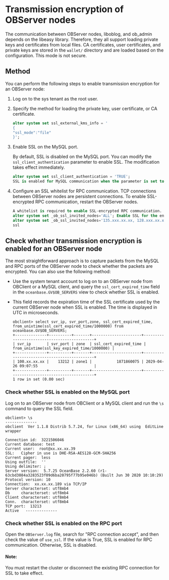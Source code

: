 # Transmission encryption of OBServer nodes

The communication between OBServer nodes, liboblog, and ob_admin depends on the libeasy library. Therefore, they all support loading private keys and certificates from local files. CA certificates, user certificates, and private keys are stored in the `wallet/` directory and are loaded based on the configuration. This mode is not secure.

## Method

You can perform the following steps to enable transmission encryption for an OBServer node:

1. Log on to the sys tenant as the root user.

2. Specify the method for loading the private key, user certificate, or CA certificate.

   ```sql
   alter system set ssl_external_kms_info = '
   {
   "ssl_mode":"file"
   }';
   ```

3. Enable SSL on the MySQL port.

   By default, SSL is disabled on the MySQL port. You can modify the `ssl_client_authentication` parameter to enable SSL. The modification takes effect immediately.

   ```sql
   alter system set ssl_client_authentication = 'TRUE';
   SSL is enabled for MySQL communication when the parameter is set to TRUE.
   ```

4. Configure an SSL whitelist for RPC communication. TCP connections between OBServer nodes are persistent connections. To enable SSL-encrypted RPC communication, restart the OBServer nodes.

   ```sql
   A whitelist is required to enable SSL-encrypted RPC communication.
   alter system set _ob_ssl_invited_nodes='ALL'; Enable SSL for the entire cluster.
   alter system set _ob_ssl_invited_nodes='135.xxx.xx.xx, 128.xxx.xx.xx'; Enable SSL only for OBServer nodes with the specified IP addresses.
   ssl
   ```

## Check whether transmission encryption is enabled for an OBServer node

The most straightforward approach is to capture packets from the MySQL and RPC ports of the OBServer node to check whether the packets are encrypted. You can also use the following method:

* Use the system tenant account to log on to an OBServer node from OBClient or a MySQL client, and query the `ssl_cert_expired_time` field in the `oceanbase.GV$OB_SERVERS` view to check whether SSL is enabled.

* This field records the expiration time of the SSL certificate used by the current OBServer node when SSL is enabled. The time is displayed in UTC in microseconds.

   ```shell
   obclient> select svr_ip, svr_port,zone, ssl_cert_expired_time, from_unixtime(ssl_cert_expired_time/1000000) from oceanbase.GV$OB_SERVERS;
   +--------------+----------+-------+----------------------+---------------------------------------------+
   | svr_ip       | svr_port | zone  | ssl_cert_expired_time | from_unixtime(ssl_key_expired_time/1000000) |
   +--------------+----------+-------+----------------------+---------------------------------------------+
   | 100.xx.xx.xx |    13212 | zone1 |           1871860075 | 2029-04-26 09:07:55                         |
   +--------------+----------+-------+----------------------+---------------------------------------------+
   1 row in set (0.00 sec)
   ```

### Check whether SSL is enabled on the MySQL port

Log on to an OBServer node from OBClient or a MySQL client and run the `\s` command to query the SSL field.

```shell
obclient> \s
--------------
obclient  Ver 1.1.8 Distrib 5.7.24, for Linux (x86_64) using  EditLine wrapper

Connection id:  3221506046
Current database: test
Current user:  root@xx.xx.xx.39
SSL:   Cipher in use is DHE-RSA-AES128-GCM-SHA256
Current pager:  less
Using outfile:  ''
Using delimiter: ;
Server version:  5.7.25 OceanBase 2.2.60 (r1-63cbd3084a3283523f09d6ba20795f77b95e046b) (Built Jun 30 2020 10:10:29)
Protocol version: 10
Connection:  xx.xx.xx.189 via TCP/IP
Server characterset: utf8mb4
Db     characterset: utf8mb4
Client characterset: utf8mb4
Conn.  characterset: utf8mb4
TCP port:  13213
Active   --------------
```

### Check whether SSL is enabled on the RPC port

Open the `OBServer.log` file, search for "RPC connection accept", and then check the value of `use_ssl`. If the value is True, SSL is enabled for RPC communication. Otherwise, SSL is disabled.

  <main id="notice" type='explain'>
    <h4>Note:</h4>
    <p>You must restart the cluster or disconnect the existing RPC connection for SSL to take effect. </p>
  </main>
